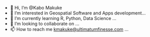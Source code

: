 - 👋 Hi, I’m @Kabo Makuke
- 👀 I’m interested in Geospatial Software and Apps development...
- 🌱 I’m currently learning R, Python, Data Science ...
- 💞️ I’m looking to collaborate on ...
- 📫 How to reach me kmakuke@ultimatumfinesse.com ...

<!---
UltimatumFinesse/UltimatumFinesse is a ✨ special ✨ repository because its `README.md` (this file) appears on your GitHub profile.
You can click the Preview link to take a look at your changes.
--->
